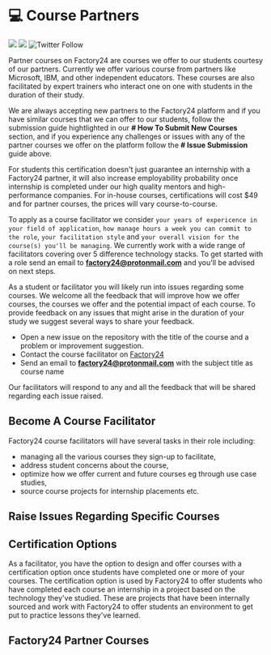 # 💻 Course Partners

[![](https://img.shields.io/badge/made%20by-Afrolynk-maroon.svg?style=flat-square)](https://afrolynk.com/)
[![](https://img.shields.io/badge/project-Factory24-maroon.svg?style=flat-square)](http://factory24.org/)
![Twitter Follow](https://img.shields.io/twitter/follow/afrolynk?label=Follow&style=social)

Partner courses on Factory24 are courses we offer to our students courtesy of our partners. Currently we offer various course from partners like Microsoft, IBM, and other independent educators. These courses are also facilitated by expert trainers who interact one on one with students in the duration of their study. 

We are always accepting new partners to the Factory24 platform and if you have similar courses that we can offer to our students, follow the submission guide hightlighted in our **# How To Submit New Courses** section, and if you experience any challenges or issues with any of the partner courses we offer on the platform follow the **# Issue Submission** guide above. 

For students this certification doesn't just guarantee an internship with a Factory24 partner, it will also increase employability probability once internship is completed under our high quality mentors and high-performance companies. For in-house courses, certifications will cost $49 and for partner courses, the prices will vary course-to-course. 

To apply as a course facilitator we consider `your years of expericence in your field of application`, `how manage hours a week you can commit to the role`, `your facilitation style` and `your overall vision for the course(s) you'll be managing`. We currently work with a wide range of facilitators covering over 5 difference technology stacks. To get started with a role send an email to **factory24@protonmail.com** and you'll be advised on next steps.

As a student or facilitator you will likely run into issues regarding some courses. We welcome all the feedback that will improve how we offer courses, the courses we offer and the potential impact of each course. To provide feedback on any issues that might arise in the duration of your study we suggest several ways to share your feedback. 

* Open a new issue on the repository with the title of the course and a problem or improvement suggestion.
* Contact the course facilitator on [Factory24](https://factory24.org)
* Send an email to **factory24@protonmail.com** with the subject title as course name

Our facilitators will respond to any and all the feedback that will be shared regarding each issue raised. 

## Become A Course Facilitator

Factory24 course facilitators will have several tasks in their role including:

* managing all the various courses they sign-up to facilitate, 
* address student concerns about the course, 
* optimize how we offer current and future courses eg through use case studies, 
* source course projects for internship placements etc. 



## Raise Issues Regarding Specific Courses



## Certification Options

As a facilitator, you have the option to design and offer courses with a certification option once students have completed one or more of your courses. The certification option is used by Factory24 to offer students who have completed each course an internship in a project based on the technology they've studied. These are projects that have been internally sourced and work with Factory24 to offer students an environment to get put to practice lessons they've learned. 


## Factory24 Partner Courses







